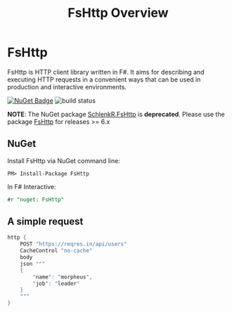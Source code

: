 ﻿---
title: FsHttp Overview
index: 1
---

# FsHttp

FsHttp is HTTP client library written in F#. It aims for describing and executing HTTP requests in a convenient ways that can be used in production and interactive environments.

[![NuGet Badge](http://img.shields.io/nuget/v/FsHttp.svg?style=flat)](https://www.nuget.org/packages/FsHttp) ![build status](https://github.com/fsprojects/FsHttp/actions/workflows/push-master_pull-request.yml/badge.svg?event=push)

**NOTE**: The NuGet package [SchlenkR.FsHttp](https://www.nuget.org/packages/SchlenkR.FsHttp) is **deprecated**. Please use the package [FsHttp](https://www.nuget.org/packages/FsHttp) for releases >= 6.x


NuGet
---

Install FsHttp via NuGet command line:

```
PM> Install-Package FsHttp
```

In F# Interactive:

```fsharp
#r "nuget: FsHttp"
```


A simple request
---

```fsharp
http {
    POST "https://reqres.in/api/users"
    CacheControl "no-cache"
    body
    json """
    {
        "name": "morpheus",
        "job": "leader"
    }
    """
}
```
